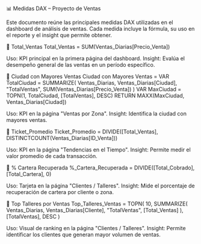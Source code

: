 📊 Medidas DAX – Proyecto de Ventas

Este documento reúne las principales medidas DAX utilizadas en el dashboard de análisis de ventas.
Cada medida incluye la fórmula, su uso en el reporte y el insight que permite obtener.

🧮 Total_Ventas
Total_Ventas = SUM(Ventas_Diarias[Precio_Venta])


Uso: KPI principal en la primera página del dashboard.
Insight: Evalúa el desempeño general de las ventas en un período específico.

🧮 Ciudad con Mayores Ventas
Ciudad con Mayores Ventas =
VAR TotalCiudad =
    SUMMARIZE(
        Ventas_Diarias,
        Ventas_Diarias[Ciudad],
        "TotalVentas",
        SUM(Ventas_Diarias[Precio_Venta])
    )
VAR MaxCiudad =
    TOPN(1, TotalCiudad, [TotalVentas], DESC)
RETURN
    MAXX(MaxCiudad, Ventas_Diarias[Ciudad])


Uso: KPI en la página "Ventas por Zona".
Insight: Identifica la ciudad con mayores ventas.

🧮 Ticket_Promedio
Ticket_Promedio = 
DIVIDE([Total_Ventas], DISTINCTCOUNT(Ventas_Diarias[ID_Venta]))


Uso: KPI en la página "Tendencias en el Tiempo".
Insight: Permite medir el valor promedio de cada transacción.

🧮 % Cartera Recuperada
%_Cartera_Recuperada = 
DIVIDE([Total_Cobrado], [Total_Cartera], 0)


Uso: Tarjeta en la página "Clientes / Talleres".
Insight: Mide el porcentaje de recuperación de cartera por cliente o zona.

🧮 Top Talleres por Ventas
Top_Talleres_Ventas = 
TOPN(
    10,
    SUMMARIZE(
        Ventas_Diarias,
        Ventas_Diarias[Cliente],
        "TotalVentas", [Total_Ventas]
    ),
    [TotalVentas], DESC
)


Uso: Visual de ranking en la página "Clientes / Talleres".
Insight: Permite identificar los clientes que generan mayor volumen de ventas.